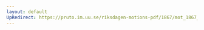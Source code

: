 ```yaml
---
layout: default
UpRedirect: https://pruto.im.uu.se/riksdagen-motions-pdf/1867/mot_1867__ak__283/mot_1867__ak__283-003.pdf
---
```

